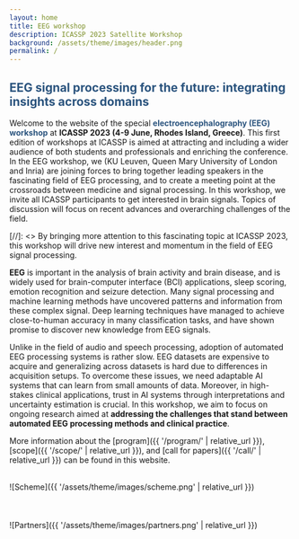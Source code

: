 ```yaml
---
layout: home
title: EEG workshop
description: ICASSP 2023 Satellite Workshop
background: /assets/theme/images/header.png
permalink: /
---
```



## **<span style="color:#2B547E">EEG signal processing for the future: integrating insights across domains</span>**

Welcome to the website of the special **<span style="color:#2B547E">electroencephalography (EEG) workshop</span>** at **ICASSP 2023 (4-9 June, Rhodes Island, Greece)**. This first edition of workshops at ICASSP is aimed at attracting and including a wider audience of both students and professionals and enriching the conference. In the EEG workshop, we (KU Leuven, Queen Mary University of London and Inria) are joining forces to bring together leading speakers in the fascinating field of EEG processing, and to create a meeting point at the crossroads between medicine and signal processing. In this workshop, we invite all ICASSP participants to get interested in brain signals. Topics of discussion will focus on recent advances and overarching challenges of the field.


[//]: <> By bringing more attention to this fascinating topic at ICASSP 2023, this workshop will drive new interest and momentum in the field of EEG signal processing.

**EEG** is important in the analysis of brain activity and brain disease, and is widely used for brain-computer interface (BCI) applications, sleep scoring, emotion recognition and seizure detection. Many signal processing and machine learning methods have uncovered patterns and information from these complex signal. Deep learning techniques have managed to achieve close-to-human accuracy in many classification tasks, and have shown promise to discover new knowledge from EEG signals.

Unlike in the field of audio and speech processing, adoption of automated EEG processing systems is rather slow. EEG datasets are expensive to acquire and generalizing across datasets is hard due to differences in acquisition setups. To overcome these issues, we need adaptable AI systems that can learn from small amounts of data. Moreover, in high-stakes clinical applications, trust in AI systems through interpretations and uncertainty estimation is crucial. In this workshop, we aim to focus on ongoing research aimed at **addressing the challenges that stand between automated EEG processing methods and clinical practice**. 



More information about the [program]({{ '/program/' | relative_url }}), [scope]({{ '/scope/' | relative_url }}), and [call for papers]({{ '/call/' | relative_url }}) can be found in this website.

\
![Scheme]({{ '/assets/theme/images/scheme.png' | relative_url }})
\
\
\
\
![Partners]({{ '/assets/theme/images/partners.png' | relative_url }})

